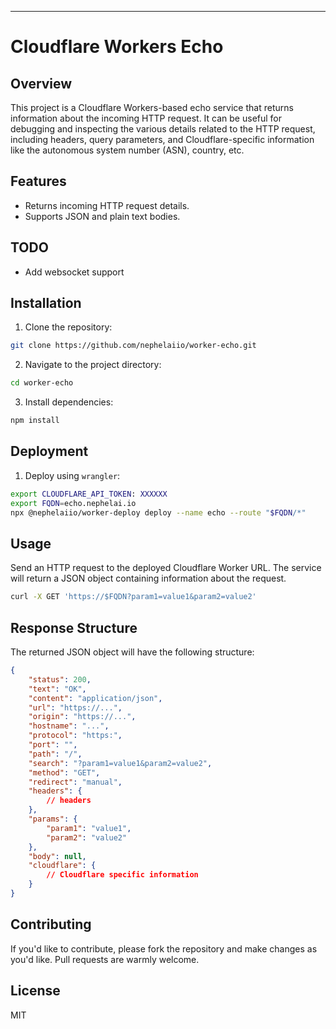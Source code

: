 ---
# Cloudflare Workers Echo

## Overview

This project is a Cloudflare Workers-based echo service that returns information about the incoming HTTP request. It can be useful for debugging and inspecting the various details related to the HTTP request, including headers, query parameters, and Cloudflare-specific information like the autonomous system number (ASN), country, etc.

## Features

- Returns incoming HTTP request details.
- Supports JSON and plain text bodies.

## TODO
- Add websocket support

## Installation

1. Clone the repository:

```bash
git clone https://github.com/nephelaiio/worker-echo.git
```

2. Navigate to the project directory:

```bash
cd worker-echo
```

3. Install dependencies:

```bash
npm install
```

## Deployment

1. Deploy using `wrangler`:

```bash
export CLOUDFLARE_API_TOKEN: XXXXXX
export FQDN=echo.nephelai.io
npx @nephelaiio/worker-deploy deploy --name echo --route "$FQDN/*"
```

## Usage

Send an HTTP request to the deployed Cloudflare Worker URL. The service will return a JSON object containing information about the request.

```bash
curl -X GET 'https://$FQDN?param1=value1&param2=value2'
```

## Response Structure

The returned JSON object will have the following structure:

```json
{
	"status": 200,
	"text": "OK",
	"content": "application/json",
	"url": "https://...",
	"origin": "https://...",
	"hostname": "...",
	"protocol": "https:",
	"port": "",
	"path": "/",
	"search": "?param1=value1&param2=value2",
	"method": "GET",
	"redirect": "manual",
	"headers": {
		// headers
	},
	"params": {
		"param1": "value1",
		"param2": "value2"
	},
	"body": null,
	"cloudflare": {
		// Cloudflare specific information
	}
}
```

## Contributing

If you'd like to contribute, please fork the repository and make changes as you'd like. Pull requests are warmly welcome.

## License

MIT

